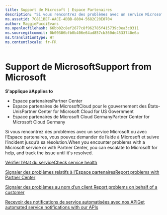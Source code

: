 ```yaml
---
title: Support de Microsoft | Espace Partenaires
description: "Si vous rencontrez des problèmes avec un service Microsoft ou avec l’Espace partenaires, vous pouvez demander de l&quot;aide à Microsoft et suivre l&quot;incident jusqu&quot;à sa résolution."
ms.assetid: 7C811BEF-AACE-4DBB-8804-5682C20E0704
author: MaggiePucciEvans
ms.openlocfilehash: 66bb02c8ef2677c8f962785f415739c0ea3c9311
ms.sourcegitcommit: 0b00306bfb0b406e64ad857cb360de4533740e6a
ms.translationtype: HT
ms.contentlocale: fr-FR
---
```

# <a name="support-from-microsoft"></a><span data-ttu-id="7dcaf-103">Support de Microsoft</span><span class="sxs-lookup"><span data-stu-id="7dcaf-103">Support from Microsoft</span></span>

**<span data-ttu-id="7dcaf-104">S'applique à</span><span class="sxs-lookup"><span data-stu-id="7dcaf-104">Applies to</span></span>**

-  <span data-ttu-id="7dcaf-105">Espace partenaires</span><span class="sxs-lookup"><span data-stu-id="7dcaf-105">Partner Center</span></span>
-  <span data-ttu-id="7dcaf-106">Espace partenaires de MicrosoftCloud pour le gouvernement des États-Unis</span><span class="sxs-lookup"><span data-stu-id="7dcaf-106">Partner Center for Microsoft Cloud for US Government</span></span>
-  <span data-ttu-id="7dcaf-107">Espace partenaires de Microsoft Cloud Germany</span><span class="sxs-lookup"><span data-stu-id="7dcaf-107">Partner Center for Microsoft Cloud Germany</span></span>

<span data-ttu-id="7dcaf-108">Si vous rencontrez des problèmes avec un service Microsoft ou avec l’Espace partenaires, vous pouvez demander de l’aide à Microsoft et suivre l’incident jusqu’à sa résolution.</span><span class="sxs-lookup"><span data-stu-id="7dcaf-108">When you encounter problems with a Microsoft service or with Partner Center, you can escalate to Microsoft for help, and track the issue until it's resolved.</span></span>

[<span data-ttu-id="7dcaf-109">Vérifier l’état du service</span><span class="sxs-lookup"><span data-stu-id="7dcaf-109">Check service health</span></span>](check-service-health.md)

[<span data-ttu-id="7dcaf-110">Signaler des problèmes relatifs à l’Espace partenaires</span><span class="sxs-lookup"><span data-stu-id="7dcaf-110">Report problems with Partner Center</span></span>](report-problems-with-partner-center.md)

[<span data-ttu-id="7dcaf-111">Signaler des problèmes au nom d’un client </span><span class="sxs-lookup"><span data-stu-id="7dcaf-111">Report problems on behalf of a customer</span></span>](report-problems-on-behalf-of-a-customer.md)

[<span data-ttu-id="7dcaf-112">Recevoir des notifications de service automatisées avec nos&nbsp;API</span><span class="sxs-lookup"><span data-stu-id="7dcaf-112">Get automated service notifications with our APIs</span></span>](get-automated-service-notifications-with-our-apis.md)

 

 




